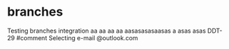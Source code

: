 # branches
Testing branches integration
aa
aa
aa
aa
aasasasasaasas
a
asas
asas
DDT-29 #comment Selecting e-mail @outlook.com
